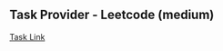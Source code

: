 ## Task Provider - Leetcode (medium)

[Task Link](https://leetcode.com/problems/construct-smallest-number-from-di-string/description/?envType=daily-question&envId=2025-02-18)